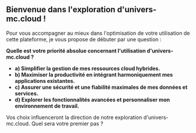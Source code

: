 ##  Bienvenue dans l'exploration d'univers-mc.cloud ! 

Pour vous accompagner au mieux dans l'optimisation de votre utilisation de cette plateforme, je vous propose de débuter par une question :

**Quelle est votre priorité absolue concernant l'utilisation d'univers-mc.cloud ?**

* **a) Simplifier la gestion de mes ressources cloud hybrides.**
* **b) Maximiser la productivité en intégrant harmoniquement mes applications existantes.**
* **c) Assurer une sécurité et une fiabilité maximales de mes données et services.**
* **d) Explorer les fonctionnalités avancées et personnaliser mon environnement de travail.**


Vos choix influenceront la direction de notre exploration d'univers-mc.cloud.  Quel sera votre premier pas ? 



